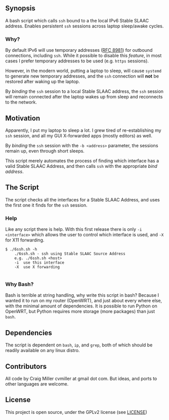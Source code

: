 ## Synopsis

A bash script which calls `ssh` bound to a the local IPv6 Stable SLAAC address. Enables persistent `ssh` sessions across laptop sleep/awake cycles.

### Why?

By default IPv6 will use temporary addresses ([RFC 8981](https://www.rfc-editor.org/rfc/rfc8981)) for outbound connections, including `ssh`. While it possible to disable this *feature*, in most cases I prefer temporary addresses to be used (e.g. `https` sessions). 

However, in the modern world, putting a laptop to sleep, will cause `systemd` to generate new temporary addresses, and the `ssh` connection will **not** be restored after waking up the laptop.

By *binding* the `ssh` session to a local Stable SLAAC address, the `ssh` session will remain connected after the laptop wakes up from sleep and reconnects to the network.

## Motivation

Apparently, I put my laptop to sleep a lot. I grew tired of re-establishing my `ssh` session, and all my GUI X-forwarded apps (mostly editors) as well.

By *binding* the `ssh` session with the `-b <address>` parameter, the sessions remain up, even through short sleeps.

This script merely automates the process of finding which interface has a valid Stable SLAAC Address, and then calls `ssh` with the appropriate *bind address*. 


## The Script

The script checks all the interfaces for a Stable SLAAC Address, and uses the first one it finds for the `ssh` session. 

### Help

Like any script there is help. With this first release there is only `-i <interface>` which allows the user to control which interface is used, and `-X` for X11 forwarding. 

```
$ ./6ssh.sh -h
	./6ssh.sh - ssh using Stable SLAAC Source Address 
	e.g. ./6ssh.sh <host> 
	-i  use this interface
	-X  use X forwarding
	
```


### Why Bash?

Bash is terrible at string handling, why write this script in bash? Because I wanted it to run on my router (OpenWRT), and just about every where else, with the minimal amount of dependencies. It is possible to run Python on OpenWRT, but Python requires more storage (more packages) than just `bash`.



## Dependencies
The script is dependent on `bash`, `ip`, and `grep`, both of which should be readily available on any linux distro.


## Contributors

All code by Craig Miller cvmiller at gmail dot com. But ideas, and ports to other languages are welcome. 


## License

This project is open source, under the GPLv2 license (see [LICENSE](LICENSE))
